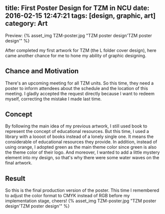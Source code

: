 title: First Poster Design for TZM in NCU
date: 2016-02-15 12:47:21
tags: [design, graphic, art]
category: Art
---
Preview:
{% asset_img TZM-poster.jpg "TZM poster design'TZM poster design'" %}
<!-- more -->
After completed my first artwork for TZM (the L folder cover design), here came another chance for me to hone my ability of graphic designing.

## Chance and Motivation
There's an upcoming meeting for all TZM units. So this time, they need a poster to inform attendees about the schedule and the location of this meeting. I gladly accepted the request directly because I want to redeem myself, correcting the mistake I made last time.

## Concept
By following the main idea of my previous artwork, I still used book to represent the concept of educational resources. But this time, I used a library with a loooot of books instead of a lonely single one. It means the considerable of educational resources they provide. In addition, instead of using orange, I adopted green as the main theme color since green is also the theme color of their logo. And moreover, I wanted to add a little mystery element into my design, so that's why there were some water waves on the final artwork.

## Result
So this is the final production version of the poster. This time I remembered to adjust the color format to CMYK instead of RGB before my implementation stage, cheers!
{% asset_img TZM-poster.jpg "TZM poster design'TZM poster design'" %}